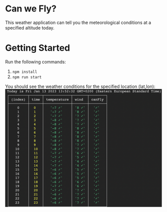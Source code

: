# Can we Fly? 
This weather application can tell you the meteorological conditions at a specified altitude today.

# Getting Started

Run the following commands: 
1. `npm install`
2. `npm run start`

You should see the weather conditions for the specified location (lat,lon):
![Alt text](canWeFly.png?raw=true "Can We Fly?")

